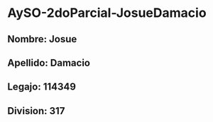 # AySO-2doParcial-JosueDamacio

## Nombre: Josue
## Apellido: Damacio
## Legajo: 114349
## Division: 317
